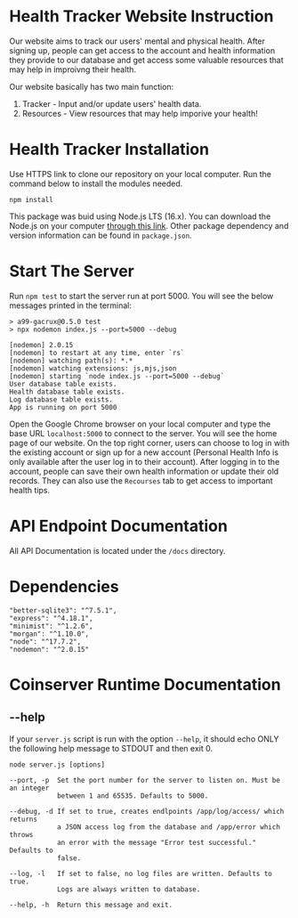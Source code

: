 # Health Tracker Website Instruction

Our website aims to track our users' mental and physical health. After signing up, people can get access to the account and health information they provide to our database and get access some valuable resources that may help in improivng their health. 

Our website basically has two main function:
1. Tracker - Input and/or update users' health data. 
2. Resources - View resources that may help imporive your health! 

# Health Tracker Installation
Use HTTPS link to clone our repository on your local computer.
Run the command below to install the modules needed.
```
npm install
```

This package was buid using Node.js LTS (16.x). You can download the Node.js on your computer [through this link](https://nodejs.org/en/).
Other package dependency and version information can be found in `package.json`.

# Start The Server
Run `npm test` to start the server run at port 5000.
You will see the below messages printed in the terminal:
```
> a99-gacrux@0.5.0 test
> npx nodemon index.js --port=5000 --debug

[nodemon] 2.0.15
[nodemon] to restart at any time, enter `rs`
[nodemon] watching path(s): *.*
[nodemon] watching extensions: js,mjs,json
[nodemon] starting `node index.js --port=5000 --debug`
User database table exists.
Health database table exists.
Log database table exists.
App is running on port 5000

```
Open the Google Chrome browser on your local computer and type the base URL `localhost:5000` to connect to the server. You will see the home page of our website. On the top right corner, users can choose to log in with the existing account or sign up for a new account (Personal Health Info is only available after the user log in to their account). After logging in to the account, people can save their own health information or update their old records. They can also use the `Recourses` tab to get access to important health tips.

# API Endpoint Documentation
All API Documentation is located under the `/docs` directory.

# Dependencies
```
"better-sqlite3": "^7.5.1",
"express": "^4.18.1",
"minimist": "^1.2.6",
"morgan": "^1.10.0",
"node": "^17.7.2",
"nodemon": "^2.0.15"
```

# Coinserver Runtime Documentation
## --help
If your `server.js` script is run with the option `--help`, it should echo ONLY the following help message to STDOUT and then exit 0.
```
node server.js [options]

--port, -p	Set the port number for the server to listen on. Must be an integer
            between 1 and 65535. Defaults to 5000.

--debug, -d If set to true, creates endlpoints /app/log/access/ which returns
            a JSON access log from the database and /app/error which throws 
            an error with the message "Error test successful." Defaults to 
            false.

--log, -l   If set to false, no log files are written. Defaults to true.
            Logs are always written to database.

--help, -h	Return this message and exit.
```
